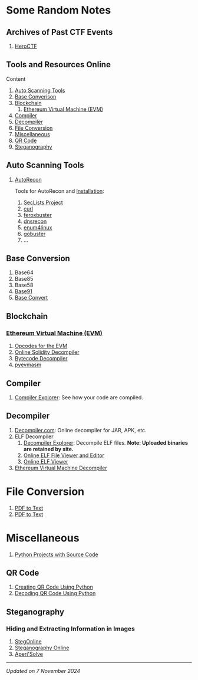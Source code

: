 # Some Random Notes

## Archives of Past CTF Events

1. [HeroCTF](https://github.com/HeroCTF)

## Tools and Resources Online

Content

1. [Auto Scanning Tools](#auto-scanning-tools)
1. [Base Converison](#base-conversion)
1. [Blockchain](#blockchain)
    1. [Ethereum Virtual Machine (EVM)](#ethereum-virtual-machine-evm)
1. [Compiler](#compiler)
1. [Decompiler](#decompiler)
1. [File Conversion](#file-conversion)
1. [Miscellaneous](#miscellaneous)
1. [QR Code](#qr-code)
1. [Steganography](#steganography)

## Auto Scanning Tools

1. [AutoRecon](https://github.com/Tib3rius/AutoRecon)

    Tools for AutoRecon and [Installation](autorecon-installation.md):
    1. [SecLists Project](https://github.com/danielmiessler/SecLists)
    1. [curl](https://curl.se/)
    1. [feroxbuster](https://github.com/epi052/feroxbuster)
    1. [dnsrecon](https://github.com/darkoperator/dnsrecon)
    1. [enum4linux](https://github.com/CiscoCXSecurity/enum4linux)
    1. [gobuster](https://github.com/OJ/gobuster)
    1. ...

## Base Conversion

1. Base64
1. Base85
1. Base58
1. [Base91](https://sourceforge.net/projects/base91/)
1. [Base Convert](https://pypi.org/project/baseconvert/)

## Blockchain

### [Ethereum Virtual Machine (EVM)](https://ethereum.org/en/developers/docs/evm/)

1. [Opcodes for the EVM](https://ethereum.org/en/developers/docs/evm/opcodes/)
1. [Online Solidity Decompiler](https://ethervm.io/decompile)
1. [Bytecode Decompiler](https://app.dedaub.com/decompile)
1. [pyevmasm](https://github.com/crytic/pyevmasm)

## Compiler

1. [Compiler Explorer](https://godbolt.org/): See how your code are compiled.

## Decompiler

1. [Decompiler.com](https://www.decompiler.com/): Online decompiler for JAR, APK, etc.
1. ELF Decompiler
    1. [Decompiler Explorer](https://dogbolt.org/): Decompile ELF files. **Note: Uploaded binaries are retained by site.**
    1. [Online ELF File Viewer and Editor](https://elfy.io/)
    1. [Online ELF Viewer](http://www.sunshine2k.de/coding/javascript/onlineelfviewer/onlineelfviewer.html)
1. [Ethereum Virtual Machine Decompiler](#ethereum-virtual-machine-evm)

# File Conversion

1. [PDF to Text](https://www.pdf2go.com/pdf-to-text)
1. [PDF to Text](https://xodo.com/pdf-to-text)

# Miscellaneous

1. [Python Projects with Source Code](https://thecleverprogrammer.com/2021/01/14/python-projects-with-source-code/)

## QR Code

1. [Creating QR Code Using Python](https://thecleverprogrammer.com/2022/01/11/qr-code-using-python/)
1. [Decoding QR Code Using Python](https://thecleverprogrammer.com/2022/01/18/decode-a-qr-code-using-python/)

## Steganography

### Hiding and Extracting Information in Images

1. [StegOnline](https://georgeom.net/StegOnline/upload)
1. [Steganography Online](https://stylesuxx.github.io/steganography/)
1. [Aperi'Solve](https://www.aperisolve.com/)

***

*Updated on 7 November 2024*
